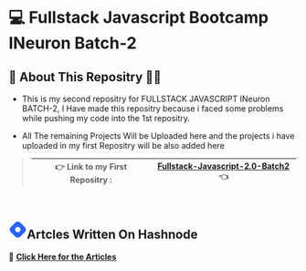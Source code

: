# 💻 Fullstack Javascript Bootcamp INeuron Batch-2

## 🖖 About This Repositry 🙋‍♂️

* This is my second repositry for FULLSTACK JAVASCRIPT INeuron BATCH-2, I Have made this repositry because i faced some problems while pushing my code into the 1st repositry.

* All The remaining Projects Will be Uploaded here and the projects i have uploaded in my first Repositry will be also added here 

> 👉 Link to my First Repositry : | **[Fullstack-Javascript-2.0-Batch2](https://github.com/DeepakKumarDKN/Fullstack-Javascript-2.0-Batch2)** 👈
> --------------------------------|---------------------------------------------------------------------------------------------------------
</br>


##  ![Hashnode](./Icons%20Folder/icons8-hashnode-32.png)Artcles Written On Hashnode 
📁 **[Click Here for the Articles](https://github.com/DeepakKumarDKN/Fullstack-Javascript-Ineuron-Batch-2/tree/main/Articles)**